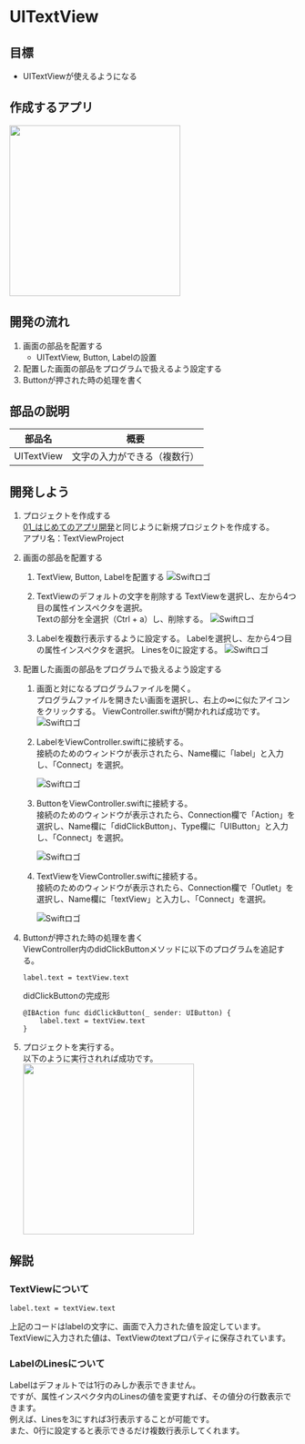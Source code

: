 # UITextView

## 目標
- UITextViewが使えるようになる

## 作成するアプリ  
<img src="./img/textViewProject.gif" width="300px">

## 開発の流れ

1. 画面の部品を配置する
	- UITextView, Button, Labelの設置
2. 配置した画面の部品をプログラムで扱えるよう設定する
3. Buttonが押された時の処理を書く

## 部品の説明

|部品名|概要|
|---|---|
| UITextView |文字の入力ができる（複数行）|

## 開発しよう

1. プロジェクトを作成する  
	[01_はじめてのアプリ開発](../01_はじめてのアプリ開発.md)と同じように新規プロジェクトを作成する。  
	アプリ名：TextViewProject
	
2. 画面の部品を配置する
	1. TextView, Button, Labelを配置する
		![Swiftロゴ](./img/place_textview_button_label.gif)

	2. TextViewのデフォルトの文字を削除する
		TextViewを選択し、左から4つ目の属性インスペクタを選択。  
		Textの部分を全選択（Ctrl + a）し、削除する。
		![Swiftロゴ](./img/delete_textview_value.gif)

	3. Labelを複数行表示するように設定する。
	  Labelを選択し、左から4つ目の属性インスペクタを選択。
		Linesを0に設定する。 
		![Swiftロゴ](./img/label_set_multipleRow.gif) 

3. 配置した画面の部品をプログラムで扱えるよう設定する
	1. 画面と対になるプログラムファイルを開く。  
		プログラムファイルを開きたい画面を選択し、右上の∞に似たアイコンをクリックする。
		ViewController.swiftが開かれれば成功です。
		![Swiftロゴ](./img/open_viewController.gif)
		

	2. LabelをViewController.swiftに接続する。  
		接続のためのウィンドウが表示されたら、Name欄に「label」と入力し、「Connect」を選択。
		
		![Swiftロゴ](./img/connect_label.gif)


	3. ButtonをViewController.swiftに接続する。  
	接続のためのウィンドウが表示されたら、Connection欄で「Action」を選択し、Name欄に「didClickButton」、Type欄に「UIButton」と入力し、「Connect」を選択。

		![Swiftロゴ](./img/connect_button.gif)

  	5. TextViewをViewController.swiftに接続する。  
	接続のためのウィンドウが表示されたら、Connection欄で「Outlet」を選択し、Name欄に「textView」と入力し、「Connect」を選択。

		![Swiftロゴ](./img/connect_textview.gif)


4. Buttonが押された時の処理を書く  
  ViewController内のdidClickButtonメソッドに以下のプログラムを追記する。

	``` 
	label.text = textView.text
	```
  
	didClickButtonの完成形

	```
	@IBAction func didClickButton(_ sender: UIButton) {
    	label.text = textView.text
	}
	```

5. プロジェクトを実行する。  
	以下のように実行されれば成功です。  
	<img src="./img/textViewProject.gif" width="300px">

## 解説

### TextViewについて
``` 
label.text = textView.text 
```

上記のコードはlabelの文字に、画面で入力された値を設定しています。  
TextViewに入力された値は、TextViewのtextプロパティに保存されています。

### LabelのLinesについて
Labelはデフォルトでは1行のみしか表示できません。  
ですが、属性インスペクタ内のLinesの値を変更すれば、その値分の行数表示できます。  
例えば、Linesを3にすれば3行表示することが可能です。  
また、0行に設定すると表示できるだけ複数行表示してくれます。
